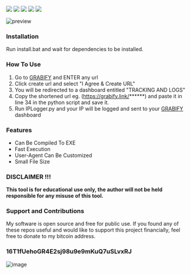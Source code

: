 <a href="https://github.com/chainski/IPLogger"><img src="https://img.shields.io/badge/OPEN--SOURCE-YES-green"></a>
<a href="https://github.com/chainski/IPLogger"><img src="https://img.shields.io/badge/PYTHON-3.10-green"></a>
<a href="https://github.com/chainski/IPLogger"><img src="https://img.shields.io/badge/license-GPL--3.0-orange"></a> 
<a href="https://github.com/chainski/IPLogger"><img src="https://img.shields.io/badge/contributions-welcome-green"></a>
<a href="https://github.com/chainski/IPLogger"><img src="https://img.shields.io/badge/dynamic/json?label=Visitors&query=value&url=https%3A%2F%2Fapi.countapi.xyz%2Fhit%2FChainski%2FIPLogger"></a> 

![preview](https://user-images.githubusercontent.com/96607632/181107703-a3bc1a67-4219-4e5f-b685-cf2c541bbd5f.png)

### Installation
Run install.bat and wait for dependencies to be installed.

### How To Use


1. Go to [GRABIFY](https://grabify.link) and ENTER any url
2. Click create url and select "I Agree & Create URL"
3. You will be redirected to a dashboard entitled "TRACKING AND LOGS"
4. Copy the shortened url eg. (https://grabify.link/******) and paste it in line 34 in the python script and save it.
5. Run IPLogger.py and your IP will be logged and sent to your [GRABIFY](https://grabify.link) dashboard 


### Features

- Can Be Compiled To EXE
- Fast Execution
- User-Agent Can Be Customized
- Small File Size

### DISCLAIMER !!! 

**This tool is for educational use only, the author will not be held responsible for any misuse of this tool.**

### Support and Contributions
My software is open source and free for public use. 
If you found any of these repos useful and would like to support this project financially, 
feel free to donate to my bitcoin address.

### 16T1fUehoGR4E2sj98u9e9mKuQ7uSLvxRJ
![image](https://user-images.githubusercontent.com/96607632/173610346-a08309b7-7ce5-4be8-88f2-d79cb6e9c3bf.png)
